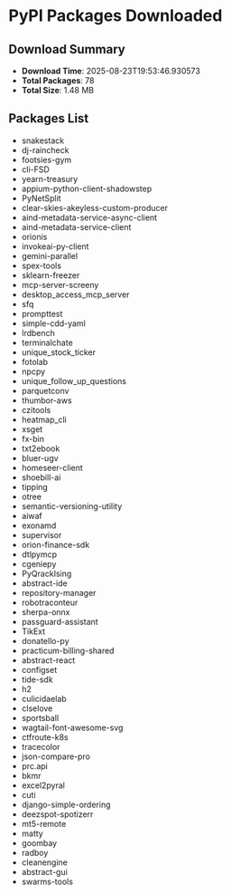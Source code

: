 # PyPI Packages Downloaded

## Download Summary
- **Download Time**: 2025-08-23T19:53:46.930573
- **Total Packages**: 78
- **Total Size**: 1.48 MB

## Packages List
- snakestack
- dj-raincheck
- footsies-gym
- cli-FSD
- yearn-treasury
- appium-python-client-shadowstep
- PyNetSplit
- clear-skies-akeyless-custom-producer
- aind-metadata-service-async-client
- aind-metadata-service-client
- orionis
- invokeai-py-client
- gemini-parallel
- spex-tools
- sklearn-freezer
- mcp-server-screeny
- desktop_access_mcp_server
- sfq
- prompttest
- simple-cdd-yaml
- lrdbench
- terminalchate
- unique_stock_ticker
- fotolab
- npcpy
- unique_follow_up_questions
- parquetconv
- thumbor-aws
- czitools
- heatmap_cli
- xsget
- fx-bin
- txt2ebook
- bluer-ugv
- homeseer-client
- shoebill-ai
- tipping
- otree
- semantic-versioning-utility
- aiwaf
- exonamd
- supervisor
- orion-finance-sdk
- dtlpymcp
- cgeniepy
- PyQrackIsing
- abstract-ide
- repository-manager
- robotraconteur
- sherpa-onnx
- passguard-assistant
- TikExt
- donatello-py
- practicum-billing-shared
- abstract-react
- configset
- tide-sdk
- h2
- culicidaelab
- clselove
- sportsball
- wagtail-font-awesome-svg
- ctfroute-k8s
- tracecolor
- json-compare-pro
- prc.api
- bkmr
- excel2pyral
- cuti
- django-simple-ordering
- deezspot-spotizerr
- mt5-remote
- matty
- goombay
- radboy
- cleanengine
- abstract-gui
- swarms-tools
